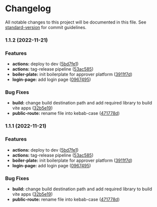 # Changelog

All notable changes to this project will be documented in this file. See [standard-version](https://github.com/conventional-changelog/standard-version) for commit guidelines.

### 1.1.2 (2022-11-21)


### Features

* **actions:** deploy to dev ([5bd7fe1](https://github.com/bfi-finance/bravo-approver-platform/commit/5bd7fe1761d462827431fb273a33f8d6a5823f3b))
* **actions:** tag-release pipeline ([53ac585](https://github.com/bfi-finance/bravo-approver-platform/commit/53ac585828acb8bc48db7e738d497333f0f616a1))
* **boiler-plate:** init boilerplate for approver platform ([3911f7d](https://github.com/bfi-finance/bravo-approver-platform/commit/3911f7d7cc1a442532d2c826881e068514b2c9f4))
* **login-page:** add login page ([0967495](https://github.com/bfi-finance/bravo-approver-platform/commit/0967495c7bf805c21c24f1f0a70efa3cac5835ca))


### Bug Fixes

* **build:** change build destination path and add required library to build vite apps ([32b5e19](https://github.com/bfi-finance/bravo-approver-platform/commit/32b5e19aa7dd46b7c517941c4b9cc1b58fe4c775))
* **public-route:** rename file into kebab-case ([471778d](https://github.com/bfi-finance/bravo-approver-platform/commit/471778d08678ce0b7bb122f7a4fd96285855f488))

### 1.1.1 (2022-11-21)


### Features

* **actions:** deploy to dev ([5bd7fe1](https://github.com/bfi-finance/bravo-approver-platform/commit/5bd7fe1761d462827431fb273a33f8d6a5823f3b))
* **actions:** tag-release pipeline ([53ac585](https://github.com/bfi-finance/bravo-approver-platform/commit/53ac585828acb8bc48db7e738d497333f0f616a1))
* **boiler-plate:** init boilerplate for approver platform ([3911f7d](https://github.com/bfi-finance/bravo-approver-platform/commit/3911f7d7cc1a442532d2c826881e068514b2c9f4))
* **login-page:** add login page ([0967495](https://github.com/bfi-finance/bravo-approver-platform/commit/0967495c7bf805c21c24f1f0a70efa3cac5835ca))


### Bug Fixes

* **build:** change build destination path and add required library to build vite apps ([32b5e19](https://github.com/bfi-finance/bravo-approver-platform/commit/32b5e19aa7dd46b7c517941c4b9cc1b58fe4c775))
* **public-route:** rename file into kebab-case ([471778d](https://github.com/bfi-finance/bravo-approver-platform/commit/471778d08678ce0b7bb122f7a4fd96285855f488))
